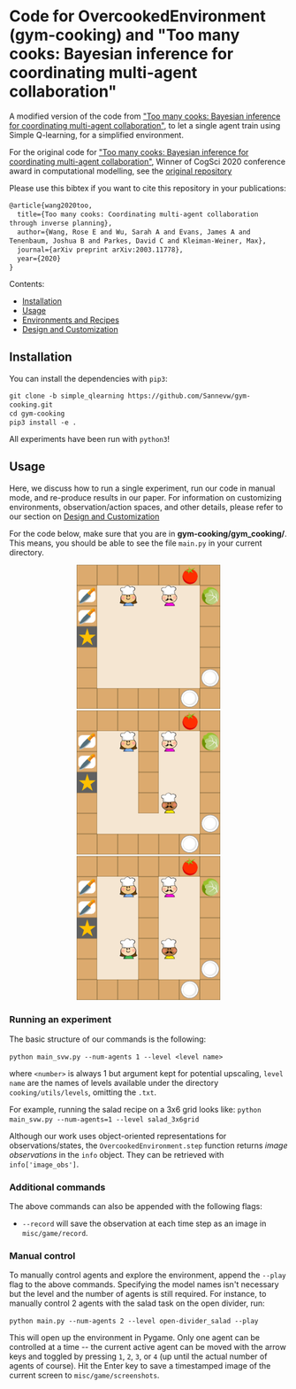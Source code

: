 # Code for OvercookedEnvironment (gym-cooking) and "Too many cooks: Bayesian inference for coordinating multi-agent collaboration"

A modified version of the code from ["Too many cooks: Bayesian inference for coordinating multi-agent collaboration"](https://arxiv.org/pdf/2003.11778.pdf), to let a single agent train using Simple Q-learning, for a simplified environment.

For the original code for ["Too many cooks: Bayesian inference for coordinating multi-agent collaboration"](https://arxiv.org/pdf/2003.11778.pdf), Winner of CogSci 2020 conference award in computational modelling, see the [original repository](https://github.com/rosewang2008/gym-cooking)

Please use this bibtex if you want to cite this repository in your publications:
```
@article{wang2020too,
  title={Too many cooks: Coordinating multi-agent collaboration through inverse planning},
  author={Wang, Rose E and Wu, Sarah A and Evans, James A and Tenenbaum, Joshua B and Parkes, David C and Kleiman-Weiner, Max},
  journal={arXiv preprint arXiv:2003.11778},
  year={2020}
}
```
Contents:
- [Installation](#installation)
- [Usage](#usage)
- [Environments and Recipes](docs/environments.md)
- [Design and Customization](docs/design.md)

## Installation

You can install the dependencies with `pip3`:
```
git clone -b simple_qlearning https://github.com/Sannevw/gym-cooking.git
cd gym-cooking
pip3 install -e .
```

All experiments have been run with `python3`! 

## Usage 

Here, we discuss how to run a single experiment, run our code in manual mode, and re-produce results in our paper. For information on customizing environments, observation/action spaces, and other details, please refer to our section on [Design and Customization](docs/design.md)

For the code below, make sure that you are in **gym-cooking/gym_cooking/**. This means, you should be able to see the file `main.py` in your current directory.

<p align="center">
    <img src="images/2_open.png" width=260></img>
    <img src="images/3_partial.png" width=260></img>
    <img src="images/4_full.png" width=260></img>
</p>

### Running an experiment 

The basic structure of our commands is the following:

`python main_svw.py --num-agents 1 --level <level name>`

where `<number>` is always 1 but argument kept for potential upscaling, `level name` are the names of levels available under the directory `cooking/utils/levels`, omitting the `.txt`.

For example, running the salad recipe on a 3x6 grid looks like:
`python main_svw.py --num-agents=1 --level salad_3x6grid`

Although our work uses object-oriented representations for observations/states, the `OvercookedEnvironment.step` function returns *image observations* in the `info` object. They can be retrieved with `info['image_obs']`.  

### Additional commands

The above commands can also be appended with the following flags:
* `--record` will save the observation at each time step as an image in `misc/game/record`.

### Manual control

To manually control agents and explore the environment, append the `--play` flag to the above commands. Specifying the model names isn't necessary but the level and the number of agents is still required. For instance, to manually control 2 agents with the salad task on the open divider, run:

`python main.py --num-agents 2 --level open-divider_salad --play`

This will open up the environment in Pygame. Only one agent can be controlled at a time -- the current active agent can be moved with the arrow keys and toggled by pressing `1`, `2`, `3`, or `4` (up until the actual number of agents of course). Hit the Enter key to save a timestamped image of the current screen to `misc/game/screenshots`.


